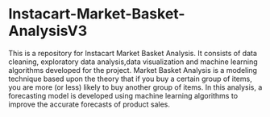 # Instacart-Market-Basket-AnalysisV3
This is a repository for Instacart Market Basket Analysis. It consists of data cleaning, exploratory data analysis,data visualization and machine learning algorithms developed for the project. Market Basket Analysis is a modeling technique based upon the theory that if you buy a certain group of items, you are more (or less) likely to buy another group of items. In this analysis, a forecasting model is developed using machine learning algorithms to improve the accurate forecasts of product sales.

